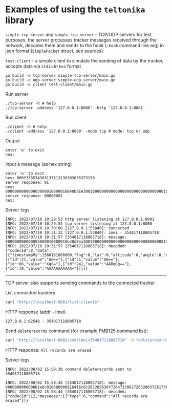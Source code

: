 # Examples of using the `teltonika` library

`simple-tcp-server` and `simple-tcp-server` - TCP/UDP servers for test purposes,
the server processes tracker messages received through the network,
decodes them and sends to the hook (`-hook` command line arg) in json format (`SimplePacket` struct, see sources)

`test-client` - a simple client to simulate the sending of data by the tracker,
accepts data via `stdin` in `hex` format

```shell
go build -o tcp-server simple-tcp-server/main.go
go build -o udp-server simple-udp-server/main.go
go build -o client test-client/main.go
```

Run server

```shell
./tcp-server -h # help
./tcp-server -address '127.0.0.1:8080' -http '127.0.0.1:8081'
```

Run client

```shell
./client -h # help
./client -address '127.0.0.1:8080' -mode tcp # mode: tcp or udp
```

Output

```text
enter 'e' to exit
hex: 
```

Input a message (as hex string)

```text
enter 'e' to exit
hex: 000f333534303137313138383035373138
server response: 01
hex: 000000000000003608010000016B40D8EA30010000000000000000000000000000000105021503010101425E0F01F10000601A014E0000000000000000010000C7CF
server response: 00000001
hex:
```

Server logs

```text
INFO: 2022/07/10 10:29:53 http server listening at 127.0.0.1:8081
INFO: 2022/07/10 10:29:53 tcp server listening at 127.0.0.1:8080
INFO: 2022/07/10 10:30:08 [127.0.0.1:53840]: connected
INFO: 2022/07/10 10:31:32 [127.0.0.1:53840]: imei - 354017118805718
INFO: 2022/07/10 10:31:57 [354017118805718]: message: 000000000000003608010000016b40d8ea30010000000000000000000000000000000105021503010101425e0f01f10000601a014e0000000000000000010000c7cf
INFO: 2022/07/10 10:31:57 [354017118805718]: decoded: {"codecId":8,"data":[{"timestampMs":1560161086000,"lng":0,"lat":0,"altitude":0,"angle":0,"event_id":1,"speed":0,"satellites":0,"priority":1,"generationType":255,"elements":[{"id":21,"value":"Aw=="},{"id":1,"value":"AQ=="},{"id":66,"value":"Xg8="},{"id":241,"value":"AABgGg=="},{"id":78,"value":"AAAAAAAAAAA="}]}]}
```

---

TCP server also supports sending commands to the connected tracker

List connected trackers

```bash
curl "http://localhost:8081/list-clients"
```

HTTP response (addr - imei)

```text
127.0.0.1:62548 - 354017118805718
```

Send `deleterecords` command (for
example [FMB125 command list](https://wiki.teltonika-gps.com/view/FMB125_SMS/GPRS_Commands)):

```bash
curl "http://localhost:8081/cmd?imei=354017118805718" -d "deleterecords"
```

HTTP response: `All records are erased`

Server logs

```text
INFO: 2022/08/02 15:58:30 command deleterecords sent to 354017118805718
...
INFO: 2022/08/02 15:58:44 [354017118805718]: message: 000000000000001e0c010600000016416c6c207265636f7264732061726520657261736564010000bc2a
INFO: 2022/08/02 15:58:44 [354017118805718]: decoded: {"codecId":12,"messages":[{"type":6,"command":"All records are erased"}]}
```
